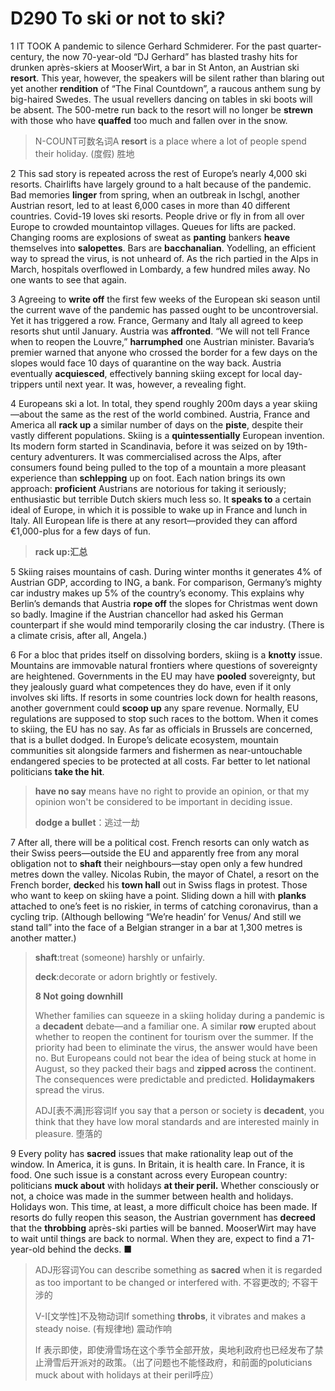 # D290 To ski or not to ski?
1 IT TOOK A pandemic to silence Gerhard Schmiderer. For the past quarter-century, the now 70-year-old “DJ Gerhard” has blasted trashy hits for drunken après-skiers at MooserWirt, a bar in St Anton, an Austrian ski **resort**. This year, however, the speakers will be silent rather than blaring out yet another **rendition** of “The Final Countdown”, a raucous anthem sung by big-haired Swedes. The usual revellers dancing on tables in ski boots will be absent. The 500-metre run back to the resort will no longer be **strewn** with those who have **quaffed** too much and fallen over in the snow.

> N-COUNT可数名词A **resort** is a place where a lot of people spend their holiday. (度假) 胜地
>

2 This sad story is repeated across the rest of Europe’s nearly 4,000 ski resorts. Chairlifts have largely ground to a halt because of the pandemic. Bad memories **linger** from spring, when an outbreak in Ischgl, another Austrian resort, led to at least 6,000 cases in more than 40 different countries. Covid-19 loves ski resorts. People drive or fly in from all over Europe to crowded mountaintop villages. Queues for lifts are packed. Changing rooms are explosions of sweat as **panting** bankers **heave** themselves into **salopettes**. Bars are **bacchanalian**. Yodelling, an efficient way to spread the virus, is not unheard of. As the rich partied in the Alps in March, hospitals overflowed in Lombardy, a few hundred miles away. No one wants to see that again.

3 Agreeing to **write off** the first few weeks of the European ski season until the current wave of the pandemic has passed ought to be uncontroversial. Yet it has triggered a row. France, Germany and Italy all agreed to keep resorts shut until January. Austria was **affronted**. “We will not tell France when to reopen the Louvre,” **harrumphed** one Austrian minister. Bavaria’s premier warned that anyone who crossed the border for a few days on the slopes would face 10 days of quarantine on the way back. Austria eventually **acquiesced**, effectively banning skiing except for local day-trippers until next year. It was, however, a revealing fight.

4 Europeans ski a lot. In total, they spend roughly 200m days a year skiing—about the same as the rest of the world combined. Austria, France and America all **rack up** a similar number of days on the **piste**, despite their vastly different populations. Skiing is a **quintessentially** European invention. Its modern form started in Scandinavia, before it was seized on by 19th-century adventurers. It was commercialised across the Alps, after consumers found being pulled to the top of a mountain a more pleasant experience than **schlepping** up on foot. Each nation brings its own approach: **proficient** Austrians are notorious for taking it seriously; enthusiastic but terrible Dutch skiers much less so. It **speaks to** a certain ideal of Europe, in which it is possible to wake up in France and lunch in Italy. All European life is there at any resort—provided they can afford €1,000-plus for a few days of fun.

> **rack up:汇总**
>

5 Skiing raises mountains of cash. During winter months it generates 4% of Austrian GDP, according to ING, a bank. For comparison, Germany’s mighty car industry makes up 5% of the country’s economy. This explains why Berlin’s demands that Austria **rope off** the slopes for Christmas went down so badly. Imagine if the Austrian chancellor had asked his German counterpart if she would mind temporarily closing the car industry. (There is a climate crisis, after all, Angela.)

6 For a bloc that prides itself on dissolving borders, skiing is a **knotty** issue. Mountains are immovable natural frontiers where questions of sovereignty are heightened. Governments in the EU may have **pooled** sovereignty, but they jealously guard what competences they do have, even if it only involves ski lifts. If resorts in some countries lock down for health reasons, another government could **scoop up** any spare revenue. Normally, EU regulations are supposed to stop such races to the bottom. When it comes to skiing, the EU has no say. As far as officials in Brussels are concerned, that is a bullet dodged. In Europe’s delicate ecosystem, mountain communities sit alongside farmers and fishermen as near-untouchable endangered species to be protected at all costs. Far better to let national politicians **take the hit**.

> **have no say** means have no right to provide an opinion, or that my opinion won't be considered to be important in deciding issue.
>
> **dodge a bullet**：逃过一劫
>

7 After all, there will be a political cost. French resorts can only watch as their Swiss peers—outside the EU and apparently free from any moral obligation not to **shaft** their neighbours—stay open only a few hundred metres down the valley. Nicolas Rubin, the mayor of Chatel, a resort on the French border, **deck**ed his **town hall** out in Swiss flags in protest.
Those who want to keep on skiing have a point. Sliding down a hill with **planks** attached to one’s feet is no riskier, in terms of catching coronavirus, than a cycling trip. (Although bellowing “We’re headin’ for Venus/ And still we stand tall” into the face of a Belgian stranger in a bar at 1,300 metres is another matter.)

> **shaft**:treat (someone) harshly or unfairly.
>
> **deck**:decorate or adorn brightly or festively.
>
> **8 Not going downhill**
>
> Whether families can squeeze in a skiing holiday during a pandemic is a **decadent** debate—and a familiar one. A similar **row** erupted about whether to reopen the continent for tourism over the summer. If the priority had been to eliminate the virus, the answer would have been no. But Europeans could not bear the idea of being stuck at home in August, so they packed their bags and **zipped across** the continent. The consequences were predictable and predicted. **Holidaymakers** spread the virus.
>
> ADJ[表不满]形容词If you say that a person or society is **decadent**, you think that they have low moral standards and are interested mainly in pleasure. 堕落的
>

9 Every polity has **sacred** issues that make rationality leap out of the window. In America, it is guns. In Britain, it is health care. In France, it is food. One such issue is a constant across every European country: politicians **muck about** with holidays **at their peril.** Whether consciously or not, a choice was made in the summer between health and holidays. Holidays won. This time, at least, a more difficult choice has been made. If resorts do fully reopen this season, the Austrian government has **decreed** that the **throbbing** après-ski parties will be banned. MooserWirt may have to wait until things are back to normal. When they are, expect to find a 71-year-old behind the decks. ■

> ADJ形容词You can describe something as **sacred** when it is regarded as too important to be changed or interfered with. 不容更改的; 不容干涉的
>
> V-I[文学性]不及物动词If something **throbs**, it vibrates and makes a steady noise. (有规律地) 震动作响
>
> If 表示即使，即使滑雪场在这个季节全部开放，奥地利政府也已经发布了禁止滑雪后开派对的政策。（出了问题也不能怪政府，和前面的poluticians muck about with holidays at their peril呼应）
>

